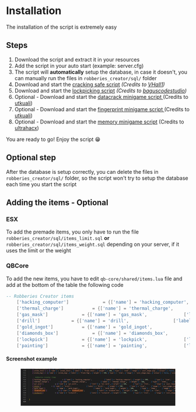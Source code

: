 # Installation

The installation of the script is extremely easy

## Steps

1. Download the script and extract it in your resources
2. Add the script in your auto start (example: server.cfg)
3. The script will **automatically** setup the database, in case it doesn't, you can manually run the files in `robberies_creator/sql/` folder
4. Download and start the [cracking safe script](https://github.com/VHall1/pd-safe) _(Credits to_ [_VHall1_](https://github.com/VHall1)_)_
5. Download and start the [lockpicking script](https://github.com/baguscodestudio/lockpick) _(Credits to_ [_baguscodestudio_](https://github.com/baguscodestudio/lockpick)_)_
6. Optional - Download and start the [datacrack minigame script ](https://github.com/utkuali/datacrack)(Credits to [utkuali](https://github.com/utkuali))
7. Optional - Download and start the  [fingerprint minigame script ](https://github.com/utkuali/Finger-Print-Hacking-Game)(Credits to [utkuali](https://github.com/utkuali))
8. Optional - Download and start the [memory minigame script](https://github.com/ultrahacx/ultra-keypackhack) (Credits to [ultrahacx](https://github.com/ultrahacx))

You are ready to go! Enjoy the script 😁

## Optional step

After the database is setup correctly, you can delete the files in `robberies_creator/sql/` folder, so the script won't try to setup the database each time you start the script

## Adding the items - Optional

### ESX

To add the premade items, you only have to run the file `robberies_creator/sql/items_limit.sql` **or** `robberies_creator/sql/items_weight.sql` depending on your server, if it uses the limit or the weight

### QBCore

To add the new items, you have to edit `qb-core/shared/items.lua` file and add at the bottom of the table the following code

```lua
-- Robberies Creator items
	['hacking_computer'] 			 = {['name'] = 'hacking_computer', 				['label'] = 'Hacking computer',	['weight'] = 500, 		['type'] = 'item', 		['image'] = 'your_image.png', 		['unique'] = false,		['useable'] = true, 	['shouldClose'] = true,	   ['combinable'] = nil,   ['description'] = 'Computer to hack panels'},
	['thermal_charge'] 			 = {['name'] = 'thermal_charge', 				['label'] = 'Thermal charge',	['weight'] = 500, 		['type'] = 'item', 		['image'] = 'your_image.png', 		['unique'] = false,		['useable'] = true, 	['shouldClose'] = true,	   ['combinable'] = nil,   ['description'] = 'Use to melt some doors'},
	['gas_mask'] 			 = {['name'] = 'gas_mask', 				['label'] = 'Gas mask',	['weight'] = 500, 		['type'] = 'item', 		['image'] = 'your_image.png', 		['unique'] = false,		['useable'] = true, 	['shouldClose'] = true,	   ['combinable'] = nil,   ['description'] = 'Protects from lethal gas'},
	['drill'] 			 = {['name'] = 'drill', 				['label'] = 'Drill',	['weight'] = 500, 		['type'] = 'item', 		['image'] = 'your_image.png', 		['unique'] = false,		['useable'] = true, 	['shouldClose'] = true,	   ['combinable'] = nil,   ['description'] = 'Can be used to open trucks doors'},
	['gold_ingot'] 			 = {['name'] = 'gold_ingot', 				['label'] = 'Gold ingot',	['weight'] = 500, 		['type'] = 'item', 		['image'] = 'your_image.png', 		['unique'] = false,		['useable'] = true, 	['shouldClose'] = true,	   ['combinable'] = nil,   ['description'] = 'Goooold'},
	['diamonds_box'] 			 = {['name'] = 'diamonds_box', 				['label'] = 'Diamond box',	['weight'] = 500, 		['type'] = 'item', 		['image'] = 'your_image.png', 		['unique'] = false,		['useable'] = true, 	['shouldClose'] = true,	   ['combinable'] = nil,   ['description'] = 'Diamooonds'},
	['lockpick'] 			 = {['name'] = 'lockpick', 				['label'] = 'Lockpick',	['weight'] = 500, 		['type'] = 'item', 		['image'] = 'your_image.png', 		['unique'] = false,		['useable'] = true, 	['shouldClose'] = true,	   ['combinable'] = nil,   ['description'] = 'Used to lockpick doors'},
	['painting'] 			 = {['name'] = 'painting', 				['label'] = 'Painting',	['weight'] = 500, 		['type'] = 'item', 		['image'] = 'your_image.png', 		['unique'] = false,		['useable'] = true, 	['shouldClose'] = true,	   ['combinable'] = nil,   ['description'] = 'Expensive painting'},
```

#### Screenshot example

<figure><img src="../.gitbook/assets/qb_core_robberies_creator_items.png" alt=""><figcaption></figcaption></figure>
